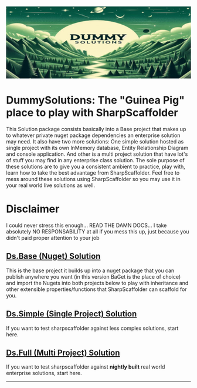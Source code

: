 ![DummySolutions Logo](./assets/imgs/dummy-solutions-logo.png)

# DummySolutions: The "Guinea Pig" place to play with SharpScaffolder

This Solution package consists basically into a Base project that makes up to whatever private nuget package dependencies an enterprise solution may need.
It also have two more solutions: One simple solution hosted as single project with its own InMemory database, Entity Relationship Diagram and console application.
And other is a multi project solution that have lot's of stuff you may find in any enterprise class solution. The sole purpose of these solutions are to give you a consistent ambient to practice, play with, learn how to take the best advantage from SharpScaffolder. Feel free to mess around these solutions using SharpScaffolder so you may use it in your real world live solutions as well.

# Disclaimer
I could never stress this enough... READ THE DAMN DOCS... I take absolutely NO RESPONSABILITY at all if you mess this up, just because you didn't paid proper attention to your job

## [Ds.Base (Nuget) Solution](./src/Ds.Base/readme.md)
This is the base project it builds up into a nuget package that you can publish anywhere you want (in this version BaGet is the place of choice) and import the Nugets into both projects below to play with inheritance and other extensible properties/functions that SharpScaffolder can scaffold for you.

## [Ds.Simple (Single Project) Solution](./src/Ds.Simple/readme.md)
If you want to test sharpscaffolder against less complex solutions, start here.

## [Ds.Full (Multi Project) Solution](./src/Ds.Full/readme.md)
If you want to test sharpscaffolder against **nightly built** real world enterprise solutions, start here.

---